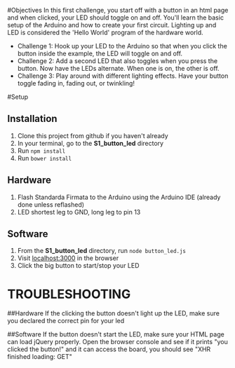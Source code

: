 #Objectives
In this first challenge, you start off with a button in an html page and when clicked, your LED should toggle on and off. You'll learn the basic setup of the Arduino and how to create your first circuit. Lighting up and LED is considered the 'Hello World' program of the hardware world.

* Challenge 1: Hook up your LED to the Arduino so that when you click the button inside the example, the LED will toggle on and off.
* Challenge 2: Add a second LED that also toggles when you press the button. Now have the LEDs alternate. When one is on, the other is off.
* Challenge 3: Play around with different lighting effects. Have your button toggle fading in, fading out, or twinkling!

#Setup

## Installation
1. Clone this project from github if you haven't already
2. In your terminal, go to the **S1_button_led** directory
3. Run `npm install`
4. Run `bower install`

## Hardware
1. Flash Standarda Firmata to the Arduino using the Arduino IDE (already done unless reflashed)
2. LED shortest leg to GND, long leg to pin 13

## Software
1. From the **S1_button_led** directory, run `node button_led.js`
2. Visit <a href="http://localhost:3000" target="_blank">localhost:3000</a> in the browser
3. Click the big button to start/stop your LED

# TROUBLESHOOTING

##Hardware
If the clicking the button doesn't light up the LED, make sure you declared the correct pin for your led

##Software
If the button doesn't start the LED, make sure your HTML page can load jQuery properly. 
Open the browser console and see if it prints "you clicked the button!" and it can access the board, 
you should see "XHR finished loading: GET"
